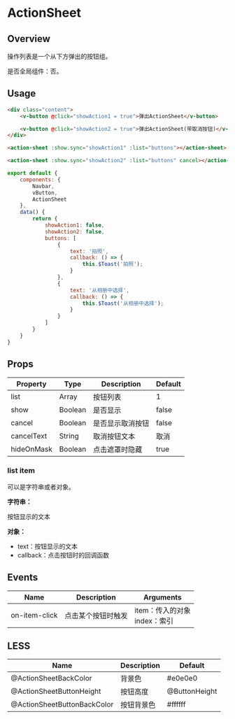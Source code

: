# ActionSheet

## Overview

操作列表是一个从下方弹出的按钮组。

是否全局组件：否。

## Usage

```html
<div class="content">
    <v-button @click="showAction1 = true">弹出ActionSheet</v-button>

    <v-button @click="showAction2 = true">弹出ActionSheet(带取消按钮)</v-button>
</div>

<action-sheet :show.sync="showAction1" :list="buttons"></action-sheet>

<action-sheet :show.sync="showAction2" :list="buttons" cancel></action-sheet>
```

```javascript
export default {
    components: {
        Navbar,
        vButton,
        ActionSheet
    },
    data() {
        return {
            showAction1: false,
            showAction2: false,
            buttons: [
                {
                    text: '拍照',
                    callback: () => {
                        this.$Toast('拍照');
                    }
                },
                {
                    text: '从相册中选择',
                    callback: () => {
                        this.$Toast('从相册中选择');
                    }
                }
            ]
        }
    }
}
```

## Props

| Property | Type | Description | Default |
| ----- | ----- | ----- | ----- |
| list | Array | 按钮列表 | 1 |
| show | Boolean | 是否显示 | false |
| cancel | Boolean | 是否显示取消按钮 | false |
| cancelText | String | 取消按钮文本 | 取消 |
| hideOnMask | Boolean | 点击遮罩时隐藏 | true |

### list item

可以是字符串或者对象。

**字符串：**

按钮显示的文本

**对象：**

- text：按钮显示的文本
- callback：点击按钮时的回调函数

## Events

| Name | Description | Arguments |
| ----- | ----- | ----- |
| on-item-click | 点击某个按钮时触发 | item：传入的对象<br> index：索引 |

## LESS

| Name | Description | Default |
| ----- | ----- | ----- |
| @ActionSheetBackColor | 背景色 | #e0e0e0 |
| @ActionSheetButtonHeight | 按钮高度 | @ButtonHeight |
| @ActionSheetButtonBackColor | 按钮背景色 | #ffffff |